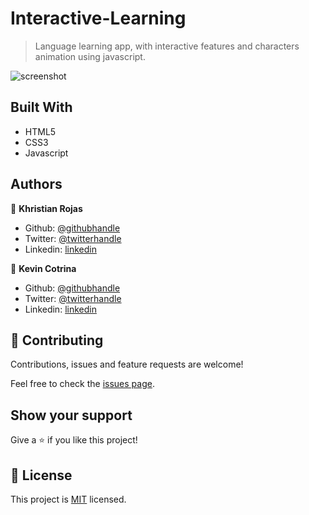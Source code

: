 # Interactive-Learning

> Language learning app, with interactive features and characters animation using javascript.


![screenshot](app/assets/images/screenshot.png)

## Built With

- HTML5
- CSS3
- Javascript

## Authors

👤 **Khristian Rojas**

- Github: [@githubhandle](https://github.com/karmaester)
- Twitter: [@twitterhandle](https://twitter.com/karmaendlich)
- Linkedin: [linkedin](https://www.linkedin.com/in/khristian-rojas/)

👤 **Kevin Cotrina**

- Github: [@githubhandle](https://github.com/kcotrinam)
- Twitter: [@twitterhandle](https://twitter.com/KevinCot12)
- Linkedin: [linkedin](https://www.linkedin.com/in/kevin-cotrina-6208b7149/)


## 🤝 Contributing

Contributions, issues and feature requests are welcome!

Feel free to check the [issues page](https://github.com/karmaester/Interactive-Learning/issues).

## Show your support

Give a ⭐️ if you like this project!


## 📝 License

This project is [MIT](lic.url) licensed.
